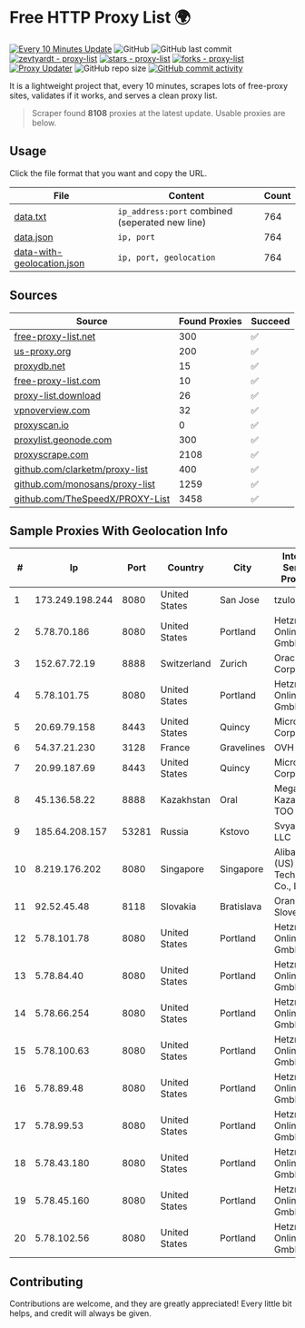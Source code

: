 
# Free HTTP Proxy List 🌍

[![Every 10 Minutes Update](https://github.com/mertguvencli/http-proxy-list/actions/workflows/main.yml/badge.svg?branch=main)](https://github.com/mertguvencli/http-proxy-list/actions/workflows/main.yml)
![GitHub](https://img.shields.io/github/license/mertguvencli/http-proxy-list)
![GitHub last commit](https://img.shields.io/github/last-commit/mertguvencli/http-proxy-list)
[![zevtyardt - proxy-list](https://img.shields.io/static/v1?label=zevtyardt&message=proxy-list&color=blue&logo=github)](https://github.com/zevtyardt/proxy-list "Go to GitHub repo")
[![stars - proxy-list](https://img.shields.io/github/stars/zevtyardt/proxy-list?style=social)](https://github.com/zevtyardt/proxy-list)
[![forks - proxy-list](https://img.shields.io/github/forks/zevtyardt/proxy-list?style=social)](https://github.com/zevtyardt/proxy-list)
[![Proxy Updater](https://github.com/zevtyardt/proxy-list/workflows/Proxy%20Updater/badge.svg)](https://github.com/zevtyardt/proxy-list/actions?query=workflow:"Proxy+Updater")
![GitHub repo size](https://img.shields.io/github/repo-size/zevtyardt/proxy-list)
[![GitHub commit activity](https://img.shields.io/github/commit-activity/m/zevtyardt/proxy-list?logo=commits)](https://github.com/zevtyardt/proxy-list/commits/main)

It is a lightweight project that, every 10 minutes, scrapes lots of free-proxy sites, validates if it works, and serves a clean proxy list.

> Scraper found **8108** proxies at the latest update. Usable proxies are below.

## Usage

Click the file format that you want and copy the URL.

|File|Content|Count|
|----|-------|-----|
|[data.txt](https://raw.githubusercontent.com/mertguvencli/http-proxy-list/main/proxy-list/data.txt)|`ip_address:port` combined (seperated new line)|764|
|[data.json](https://raw.githubusercontent.com/mertguvencli/http-proxy-list/main/proxy-list/data.json)|`ip, port`|764|
|[data-with-geolocation.json](https://raw.githubusercontent.com/mertguvencli/http-proxy-list/main/proxy-list/data-with-geolocation.json)|`ip, port, geolocation`|764|

## Sources

|Source|Found Proxies|Succeed|
|------|-------------|-------|
|[free-proxy-list.net](https://free-proxy-list.net)|300|✅|
|[us-proxy.org](https://www.us-proxy.org)|200|✅|
|[proxydb.net](http://proxydb.net)|15|✅|
|[free-proxy-list.com](https://free-proxy-list.com/?page=&port=&type%5B%5D=http&type%5B%5D=https&up_time=0&search=Search)|10|✅|
|[proxy-list.download](https://www.proxy-list.download/HTTP)|26|✅|
|[vpnoverview.com](https://vpnoverview.com/privacy/anonymous-browsing/free-proxy-servers)|32|✅|
|[proxyscan.io](https://www.proxyscan.io)|0|✅|
|[proxylist.geonode.com](https://proxylist.geonode.com/api/proxy-list?limit=300&page=1&sort_by=lastChecked&sort_type=desc&protocols=http,https)|300|✅|
|[proxyscrape.com](https://api.proxyscrape.com/v2/?request=displayproxies&protocol=http&timeout=10000&country=all&ssl=all&anonymity=all)|2108|✅|
|[github.com/clarketm/proxy-list](https://raw.githubusercontent.com/clarketm/proxy-list/master/proxy-list-raw.txt)|400|✅|
|[github.com/monosans/proxy-list](https://raw.githubusercontent.com/monosans/proxy-list/main/proxies/http.txt)|1259|✅|
|[github.com/TheSpeedX/PROXY-List](https://raw.githubusercontent.com/TheSpeedX/PROXY-List/master/http.txt)|3458|✅|


## Sample Proxies With Geolocation Info

|#|Ip|Port|Country|City|Internet Service Provider|
|-|--|----|-------|----|-------------------------|
|1|173.249.198.244|8080|United States|San Jose|tzulo, inc.|
|2|5.78.70.186|8080|United States|Portland|Hetzner Online GmbH|
|3|152.67.72.19|8888|Switzerland|Zurich|Oracle Corporation|
|4|5.78.101.75|8080|United States|Portland|Hetzner Online GmbH|
|5|20.69.79.158|8443|United States|Quincy|Microsoft Corporation|
|6|54.37.21.230|3128|France|Gravelines|OVH SAS|
|7|20.99.187.69|8443|United States|Quincy|Microsoft Corporation|
|8|45.136.58.22|8888|Kazakhstan|Oral|Megahost Kazakhstan TOO|
|9|185.64.208.157|53281|Russia|Kstovo|Svyazist LLC|
|10|8.219.176.202|8080|Singapore|Singapore|Alibaba (US) Technology Co., Ltd.|
|11|92.52.45.48|8118|Slovakia|Bratislava|Orange Slovensko|
|12|5.78.101.78|8080|United States|Portland|Hetzner Online GmbH|
|13|5.78.84.40|8080|United States|Portland|Hetzner Online GmbH|
|14|5.78.66.254|8080|United States|Portland|Hetzner Online GmbH|
|15|5.78.100.63|8080|United States|Portland|Hetzner Online GmbH|
|16|5.78.89.48|8080|United States|Portland|Hetzner Online GmbH|
|17|5.78.99.53|8080|United States|Portland|Hetzner Online GmbH|
|18|5.78.43.180|8080|United States|Portland|Hetzner Online GmbH|
|19|5.78.45.160|8080|United States|Portland|Hetzner Online GmbH|
|20|5.78.102.56|8080|United States|Portland|Hetzner Online GmbH|



## Contributing

Contributions are welcome, and they are greatly appreciated! Every
little bit helps, and credit will always be given.

